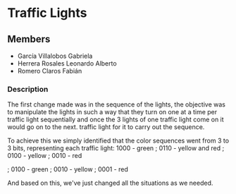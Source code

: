 # Traffic Lights

## Members

- García Villalobos Gabriela
- Herrera Rosales Leonardo Alberto
- Romero Claros Fabián


### Description

The first change made was in the sequence of the lights, the objective was to manipulate the lights in such a way that they turn on one at a time per traffic light sequentially and once the 3 lights of one traffic light come on it would go on to the next. traffic light for it to carry out the sequence.

To achieve this we simply identified that the color sequences went from 3 to 3 bits, representing each traffic light:
1000 - green
; 0110 - yellow and red
; 0100 - yellow
; 0010 - red    

; 0100 - green
; 0010 - yellow
; 0001 - red

And based on this, we've just changed all the situations as we needed.